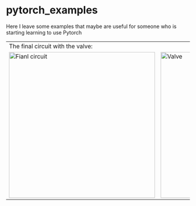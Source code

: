 # pytorch_examples
Here I leave some examples that maybe are useful for someone who is starting learning to use Pytorch



<table>
  <tr>
    <td colspan="2"> The final circuit with the valve: </td>
  </tr>
    <td> <img src="https://raw.github.com/DanielDagnino/pytorch_examples/blob/master/img/2 class.png" alt="Fianl circuit" width="400" /> </td>
    <td> <img src="https://raw.github.com/DanielDagnino/pytorch_examples/blob/master/img/4 classes.png" alt="Valve" rotate="90" width="400" /> </td>
</table>


      
